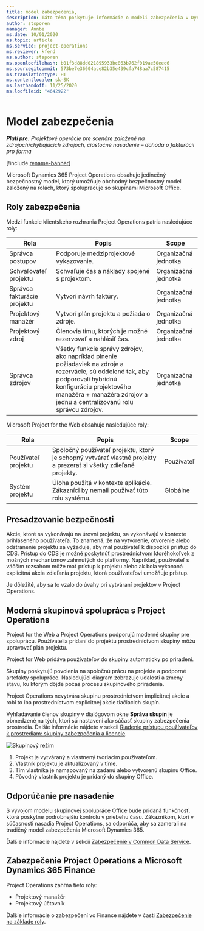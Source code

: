 ```yaml
---
title: model zabezpečenia,
description: Táto téma poskytuje informácie o modeli zabezpečenia v Dynamics 365 Project Operations.
author: stsporen
manager: Annbe
ms.date: 10/01/2020
ms.topic: article
ms.service: project-operations
ms.reviewer: kfend
ms.author: stsporen
ms.openlocfilehash: b01f3d88dd021895933bc863b762f019ae50eed6
ms.sourcegitcommit: 573be7e36604ace82b35e439cfa748aa7c587415
ms.translationtype: HT
ms.contentlocale: sk-SK
ms.lasthandoff: 11/25/2020
ms.locfileid: "4642922"
---
```

# <a name="security-model"></a>Model zabezpečenia

_**Platí pre:** Projektové operácie pre scenáre založené na zdrojoch/chýbajúcich zdrojoch, čiastočné nasadenie – dohoda o fakturácii pro forma_

[!include [rename-banner](~/includes/cc-data-platform-banner.md)]

Microsoft Dynamics 365 Project Operations obsahuje jedinečný bezpečnostný model, ktorý umožňuje obchodný bezpečnostný model založený na rolách, ktorý spolupracuje so skupinami Microsoft Office. 


## <a name="security-roles"></a>Roly zabezpečenia
Medzi funkcie klientskeho rozhrania Project Operations patria nasledujúce roly:

| Rola                          | Popis                                                                                                                                                                 | Scope |
|-------------------------------|-----------------------------------------------------------------------------------------------------------------------------------------------------------------------------|------|
| Správca postupov              | Podporuje medziprojektové vykazovanie.                                                                                                            | Organizačná jednotka              |
| Schvaľovateľ projektu              | Schvaľuje čas a náklady spojené s projektom.                                                                                                                              | Organizačná jednotka |
| Správca fakturácie projektu | Vytvorí návrh faktúry.                                                                                                                                                 | Organizačná jednotka |
| Projektový manažér               | Vytvorí plán projektu a požiada o zdroje.                                                                                                                              | Organizačná jednotka |
| Projektový zdroj              | Členovia tímu, ktorých je možné rezervovať a nahlásiť čas.                                                                                                          | Organizačná jednotka|
| Správca zdrojov              | Všetky funkcie správy zdrojov, ako napríklad plnenie požiadaviek na zdroje a rezervácie, sú oddelené tak, aby podporovali hybridnú konfiguráciu projektového manažéra + manažéra zdrojov a jednu a centralizovanú rolu správcu zdrojov. | Organizačná jednotka |


Microsoft Project for the Web obsahuje nasledujúce roly:

| Rola           | Popis                                                                                                        | Scope  |
|----------------|--------------------------------------------------------------------------------------------------------------------|--------|
| Používateľ projektu   | Spoločný používateľ projektu, ktorý je schopný vytvárať vlastné projekty a prezerať si všetky zdieľané projekty. | Používateľ   |
| Systém projektu | Úloha použitá v kontexte aplikácie. Zákazníci by nemali používať túto rolu systému.                                    | Globálne |

## <a name="security-enforcement"></a>Presadzovanie bezpečnosti
Akcie, ktoré sa vykonávajú na úrovni projektu, sa vykonávajú v kontexte prihláseného používateľa. To znamená, že na vytvorenie, otvorenie alebo odstránenie projektu sa vyžaduje, aby mal používateľ k dispozícii prístup do CDS. Prístup do CDS je možné poskytnúť prostredníctvom ktoréhokoľvek z možných mechanizmov zahrnutých do platformy. Napríklad, používateľ s väčším rozsahom môže mať prístup k projektu alebo ak bola vykonaná explicitná akcia zdieľania projektu, ktorá používateľovi umožňuje prístup.

Je dôležité, aby sa to vzalo do úvahy pri vytváraní projektov v Project Operations.

## <a name="modern-group-collaboration-with-project-operations"></a>Moderná skupinová spolupráca s Project Operations
Project for the Web a Project Operations podporujú moderné skupiny pre spoluprácu. Používatelia pridaní do projektu prostredníctvom skupiny môžu upravovať plán projektu.

Project for Web pridáva používateľov do skupiny automaticky po priradení.

Skupiny poskytujú povolenia na spoločnú prácu na projekte a podporné artefakty spolupráce. Nasledujúci diagram zobrazuje udalosti a zmeny stavu, ku ktorým dôjde počas procesu skupinového priradenia.

Project Operations nevytvára skupinu prostredníctvom implicitnej akcie a robí to iba prostredníctvom explicitnej akcie tlačiacich skupín.

Vyhľadávanie členov skupiny v dialógovom okne **Správa skupín** je obmedzené na tých, ktorí sú nastavení ako súčasť skupiny zabezpečenia prostredia. Ďalšie informácie nájdete v sekcii [Riadenie prístupu používateľov k prostrediam: skupiny zabezpečenia a licencie](https://docs.microsoft.com/power-platform/admin/control-user-access).

![Skupinový režim](./media/groupsmode.png)

1. Projekt je vytváraný a vlastnený tvoriacim používateľom.
2. Vlastník projektu je aktualizovaný v tíme.
3. Tím vlastníka je namapovaný na zadanú alebo vytvorenú skupinu Office.
4. Pôvodný vlastník projektu je pridaný do skupiny Office.

## <a name="deployment-recommendation"></a>Odporúčanie pre nasadenie
S vývojom modelu skupinovej spolupráce Office bude pridaná funkčnosť, ktorá poskytne podrobnejšiu kontrolu v priebehu času. Zákazníkom, ktorí v súčasnosti nasadia Project Operations, sa odporúča, aby sa zamerali na tradičný model zabezpečenia Microsoft Dynamics 365.

Ďalšie informácie nájdete v sekcii [Zabezpečenie v Common Data Service](https://docs.microsoft.com/power-platform/admin/wp-security).

## <a name="project-operations-and-microsoft-dynamics-365-finance-security"></a>Zabezpečenie Project Operations a Microsoft Dynamics 365 Finance
Project Operations zahŕňa tieto roly:

- Projektový manažér
- Projektový účtovník

Ďalšie informácie o zabezpečení vo Finance nájdete v časti [Zabezpečenie na základe roly](https://docs.microsoft.com/dynamics365/fin-ops-core/dev-itpro/sysadmin/role-based-security).


